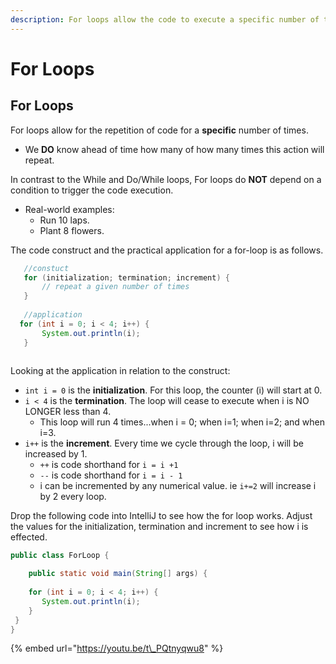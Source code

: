 ```yaml
---
description: For loops allow the code to execute a specific number of times.
---
```


# For Loops

## For Loops

For loops allow for the repetition of code for a **specific** number of times.  

* We **DO** know ahead of time how many of how many times this action will repeat.

In contrast to the While and Do/While loops, For loops do **NOT** depend on a condition to trigger the code execution. 

* Real-world examples:
  * Run 10 laps.
  * Plant 8 flowers.

The code construct and the practical application for a for-loop is as follows. 

```java
   //constuct
   for (initialization; termination; increment) {
	   // repeat a given number of times
   }
   
   //application
  for (int i = 0; i < 4; i++) {
	   System.out.println(i);
   }
   
```

Looking at the application in relation to the construct:

* `int i = 0` is the **initialization**. For this loop, the counter \(i\) will start at 0. 
* `i < 4` is the **termination**. The loop will cease to execute when i is NO LONGER less than 4. 
  * This loop will run 4 times...when i = 0; when i=1; when i=2; and when i=3. 
* `i++` is the **increment**. Every time we cycle through the loop, i will be increased by 1. 
  * `++` is code shorthand for `i = i +1`
  * `--` is code shorthand for `i = i - 1`
  * i  can be incremented by any numerical value. ie `i+=2` will increase i by 2 every loop.

Drop the following code into IntelliJ to see how the for loop works. Adjust the values for the initialization, termination and increment to see how i is effected. 

```java
public class ForLoop {

    public static void main(String[] args) {
    
    for (int i = 0; i < 4; i++) {
	   System.out.println(i);
    }
 }
}
```

{% embed url="https://youtu.be/t\_PQtnyqwu8" %}

